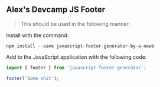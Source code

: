 ## Alex's Devcamp JS Footer

> This should be used in the following manner:

Install with the command: 

```
npm install --save javascript-footer-generator-by-a-newb
```

Add to the JavaScript application with the following code:

```javascript
import { footer } from 'javascript-footer-generator';

footer('Some shit');
```